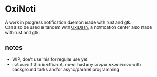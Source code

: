 # OxiNoti
A work in progress notification daemon made with rust and gtk.\
Can also be used in tandem with [OxiDash](https://git.dashie.org/DashieTM/OxiDash), a notification center also made with rust and gtk.

## notes
- WIP, don't use this for regular use yet
- not sure if this is efficient, never had any proper experience with background tasks and/or async/parallel programming

